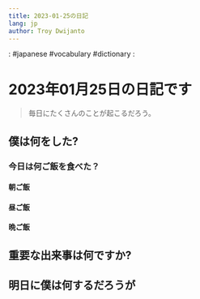```yaml
---
title: 2023-01-25の日記
lang: jp
author: Troy Dwijanto
---
```

: #japanese #vocabulary #dictionary : 
# 2023年01月25日の日記です
> 毎日にたくさんのことが起こるだろう。

## 僕は何をした?

### 今日は何ご飯を食べた？
#### 朝ご飯
#### 昼ご飯
#### 晩ご飯

## 重要な出来事は何ですか?

## 明日に僕は何するだろうが